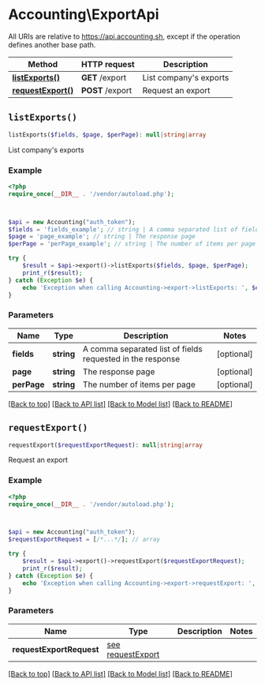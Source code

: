 # Accounting\ExportApi

All URIs are relative to https://api.accounting.sh, except if the operation defines another base path.

| Method | HTTP request | Description |
| ------------- | ------------- | ------------- |
| [**listExports()**](ExportApi.md#listExports) | **GET** /export | List company&#39;s exports |
| [**requestExport()**](ExportApi.md#requestExport) | **POST** /export | Request an export |


## `listExports()`

```php
listExports($fields, $page, $perPage): null|string|array
```

List company's exports

### Example

```php
<?php
require_once(__DIR__ . '/vendor/autoload.php');



$api = new Accounting("auth_token");
$fields = 'fields_example'; // string | A comma separated list of fields requested in the response
$page = 'page_example'; // string | The response page
$perPage = 'perPage_example'; // string | The number of items per page

try {
    $result = $api->export()->listExports($fields, $page, $perPage);
    print_r($result);
} catch (Exception $e) {
    echo 'Exception when calling Accounting->export->listExports: ', $e->getMessage(), PHP_EOL;
}
```

### Parameters

| Name | Type | Description  | Notes |
| ------------- | ------------- | ------------- | ------------- |
| **fields** | **string**| A comma separated list of fields requested in the response | [optional] |
| **page** | **string**| The response page | [optional] |
| **perPage** | **string**| The number of items per page | [optional] |

[[Back to top]](#) [[Back to API list]](../../README.md#endpoints)
[[Back to Model list]](../../README.md#models)
[[Back to README]](../../README.md)

## `requestExport()`

```php
requestExport($requestExportRequest): null|string|array
```

Request an export

### Example

```php
<?php
require_once(__DIR__ . '/vendor/autoload.php');



$api = new Accounting("auth_token");
$requestExportRequest = [/*...*/]; // array

try {
    $result = $api->export()->requestExport($requestExportRequest);
    print_r($result);
} catch (Exception $e) {
    echo 'Exception when calling Accounting->export->requestExport: ', $e->getMessage(), PHP_EOL;
}
```

### Parameters

| Name | Type | Description  | Notes |
| ------------- | ------------- | ------------- | ------------- |
| **requestExportRequest** | [see requestExport](https://api.accounting.sh/swagger.html#operation/requestExport)|  | |

[[Back to top]](#) [[Back to API list]](../../README.md#endpoints)
[[Back to Model list]](../../README.md#models)
[[Back to README]](../../README.md)
